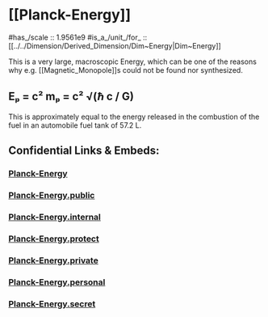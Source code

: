 
# [[Planck-Energy]] 

#has_/scale :: 1.9561e9
#is_a_/unit_/for_ :: [[../../Dimension/Derived_Dimension/Dim~Energy|Dim~Energy]] 

This is a very large, macroscopic Energy, 
which can be one of the reasons why e.g. [[Magnetic_Monopole]]s 
could not be found nor synthesized. 

## Eₚ = c² mₚ = c² √(ℏ c / G) 

This is approximately equal to the energy released 
in the combustion of the fuel in an automobile fuel tank of 57.2 L. 


## Confidential Links & Embeds: 

### [Planck-Energy](/_Standards/Unit/Planck-Unit/Planck-Energy.md) 

### [Planck-Energy.public](/_public/Unit/Planck-Unit/Planck-Energy.public.md) 

### [Planck-Energy.internal](/_internal/Unit/Planck-Unit/Planck-Energy.internal.md) 

### [Planck-Energy.protect](/_protect/Unit/Planck-Unit/Planck-Energy.protect.md) 

### [Planck-Energy.private](/_private/Unit/Planck-Unit/Planck-Energy.private.md) 

### [Planck-Energy.personal](/_personal/Unit/Planck-Unit/Planck-Energy.personal.md) 

### [Planck-Energy.secret](/_secret/Unit/Planck-Unit/Planck-Energy.secret.md)

